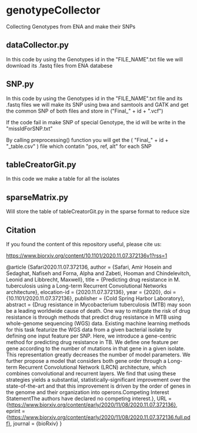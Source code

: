 # genotypeCollector
Collecting Genotypes from ENA and make their SNPs

## dataCollector.py
In this code by using the Genotypes id in the "FILE_NAME".txt file we will download its .fastq files from ENA databese

## SNP.py
In this code by using the Genotypes id in the "FILE_NAME".txt file and its .fastq files we will make its SNP using bwa and samtools and GATK and get the common SNP of both files and store in ("Final_" + id + ".vcf")

If the code fail in make SNP of special Genotype, the id will be write in the "missIdForSNP.txt"

By calling preprocessing() function you will get the ( "Final_" + id + "_table.csv" ) file which contatin "pos, ref, alt" for each SNP

## tableCreatorGit.py
In this code we make a table for all the isolates

## sparseMatrix.py
Will store the table of tableCreatorGit.py in the sparse format to reduce size

## Citation
If you found the content of this repository useful, please cite us:

https://www.biorxiv.org/content/10.1101/2020.11.07.372136v1?rss=1

@article {Safari2020.11.07.372136,
	author = {Safari, Amir Hosein and Sedaghat, Nafiseh and Forna, Alpha and Zabeti, Hooman and Chindelevitch, Leonid and Libbrecht, Maxwell},
	title = {Predicting drug resistance in M. tuberculosis using a Long-term Recurrent Convolutional Networks architecture},
	elocation-id = {2020.11.07.372136},
	year = {2020},
	doi = {10.1101/2020.11.07.372136},
	publisher = {Cold Spring Harbor Laboratory},
	abstract = {Drug resistance in Mycobacterium tuberculosis (MTB) may soon be a leading worldwide cause of death. One way to mitigate the risk of drug resistance is through methods that predict drug resistance in MTB using whole-genome sequencing (WGS) data. Existing machine learning methods for this task featurize the WGS data from a given bacterial isolate by defining one input feature per SNP. Here, we introduce a gene-centric method for predicting drug resistance in TB. We define one feature per gene according to the number of mutations in that gene in a given isolate. This representation greatly decreases the number of model parameters. We further propose a model that considers both gene order through a Long-term Recurrent Convolutional Network (LRCN) architecture, which combines convolutional and recurrent layers. We find that using these strategies yields a substantial, statistically-significant improvement over the state-of-the-art and that this improvement is driven by the order of genes in the genome and their organization into operons.Competing Interest StatementThe authors have declared no competing interest.},
	URL = {https://www.biorxiv.org/content/early/2020/11/08/2020.11.07.372136},
	eprint = {https://www.biorxiv.org/content/early/2020/11/08/2020.11.07.372136.full.pdf},
	journal = {bioRxiv}
}
